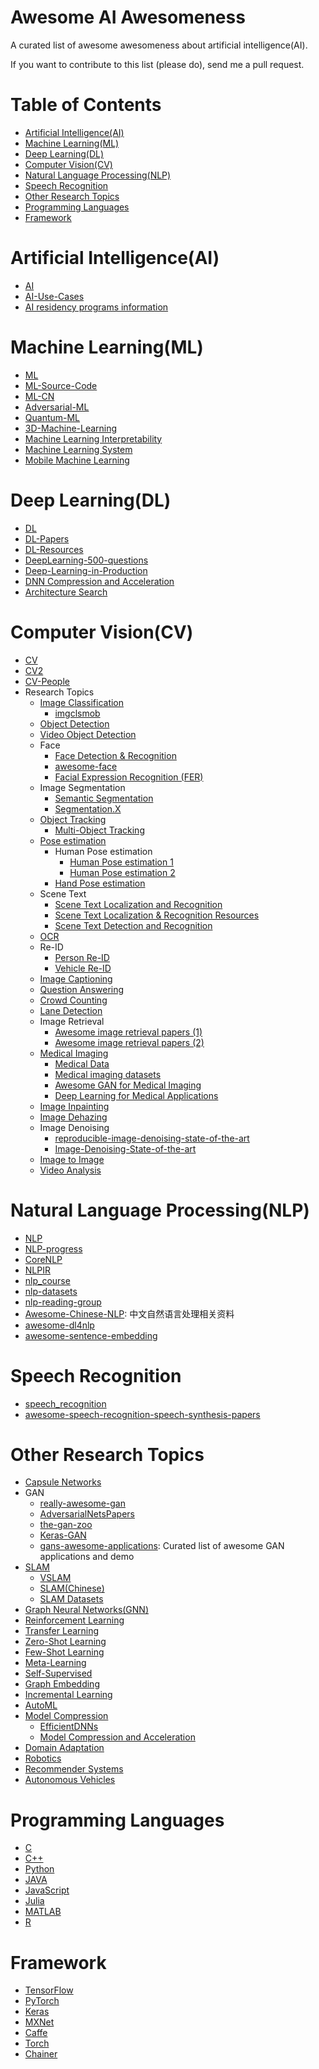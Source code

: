 # Awesome AI Awesomeness

A curated list of awesome awesomeness about artificial intelligence(AI).

If you want to contribute to this list (please do), send me a pull request.

# Table of Contents

<!-- MarkdownTOC depth=4 -->

- [Artificial Intelligence(AI)](#AI)
- [Machine Learning(ML)](#ML)
- [Deep Learning(DL)](#DL)
- [Computer Vision(CV)](#CV)
- [Natural Language Processing(NLP)](#NLP)
- [Speech Recognition](#SR)
- [Other Research Topics](#ORT)
- [Programming Languages](#PL)
- [Framework](#Framework)

<a name="AI"></a>

# Artificial Intelligence(AI)

- [AI](https://github.com/owainlewis/awesome-artificial-intelligence)
- [AI-Use-Cases](https://github.com/faktionai/awesome-ai-usecases)
- [AI residency programs information](https://github.com/ankitshah009/all-about-ai-residency)

<a name="ML"></a>

# Machine Learning(ML)

- [ML](https://github.com/josephmisiti/awesome-machine-learning)
- [ML-Source-Code](https://github.com/src-d/awesome-machine-learning-on-source-code)
- [ML-CN](https://github.com/jobbole/awesome-machine-learning-cn)
- [Adversarial-ML](https://github.com/yenchenlin/awesome-adversarial-machine-learning)
- [Quantum-ML](https://github.com/krishnakumarsekar/awesome-quantum-machine-learning)
- [3D-Machine-Learning](https://github.com/timzhang642/3D-Machine-Learning)
- [Machine Learning Interpretability](https://github.com/jphall663/awesome-machine-learning-interpretability)
- [Machine Learning System](https://github.com/HuaizhengZhang/Awesome-System-for-Machine-Learning)
- [Mobile Machine Learning](https://github.com/fritzlabs/Awesome-Mobile-Machine-Learning)

<a name="DL"></a>

# Deep Learning(DL)

- [DL](https://github.com/ChristosChristofidis/awesome-deep-learning)
- [DL-Papers](https://github.com/terryum/awesome-deep-learning-papers)
- [DL-Resources](https://github.com/guillaume-chevalier/Awesome-Deep-Learning-Resources)
- [DeepLearning-500-questions](https://github.com/scutan90/DeepLearning-500-questions)
- [Deep-Learning-in-Production](https://github.com/ahkarami/Deep-Learning-in-Production)
- [DNN Compression and Acceleration](https://github.com/MingSun-Tse/EfficientDNNs)
- [Architecture Search](https://github.com/markdtw/awesome-architecture-search)

<a name="CV"></a>

# Computer Vision(CV)

- [CV](https://github.com/jbhuang0604/awesome-computer-vision)
- [CV2](https://github.com/kjw0612/awesome-deep-vision)
- [CV-People](Awesome-People-in-Computer-Vision)
- Research Topics
    - [Image Classification](https://github.com/weiaicunzai/awesome-image-classification)
        - [imgclsmob](https://github.com/osmr/imgclsmob)
    - [Object Detection](https://github.com/amusi/awesome-object-detection)
    - [Video Object Detection](https://github.com/huanglianghua/video-detection-paper-list)
    - Face
        - [Face Detection & Recognition](https://github.com/ChanChiChoi/awesome-Face_Recognition)
        - [awesome-face](https://github.com/polarisZhao/awesome-face)
        - [Facial Expression Recognition (FER)](https://github.com/EvelynFan/AWESOME-FER)
    - Image Segmentation
        - [Semantic Segmentation](https://github.com/mrgloom/awesome-semantic-segmentation)
        - [Segmentation.X](https://github.com/wutianyiRosun/Segmentation.X)
    - [Object Tracking](https://github.com/foolwood/benchmark_results)
        - [Multi-Object Tracking](https://github.com/SpyderXu/multi-object-tracking-paper-list)
    - [Pose estimation](https://github.com/wjbKimberly/pose_estimation_CVPR_ECCV_2018)
        - Human Pose estimation
          - [Human Pose estimation 1](https://github.com/cbsudux/awesome-human-pose-estimation)
          - [Human Pose estimation 2](https://github.com/wangzheallen/awesome-human-pose-estimation)
        - [Hand Pose estimation](https://github.com/xinghaochen/awesome-hand-pose-estimation)
    - Scene Text
        - [Scene Text Localization and Recognition](https://github.com/chongyangtao/Awesome-Scene-Text-Recognition)
        - [Scene Text Localization & Recognition Resources](https://github.com/whitelok/image-text-localization-recognition)
        - [Scene Text Detection and Recognition](https://github.com/Jyouhou/SceneTextPapers)
    - [OCR](https://github.com/kba/awesome-ocr)
    - Re-ID
        - [Person Re-ID](https://github.com/bismex/Awesome-person-re-identification)
        - [Vehicle Re-ID](https://github.com/knwng/awesome-vehicle-re-identification)
    - [Image Captioning](https://github.com/zhjohnchan/awesome-image-captioning)
    - [Question Answering](https://github.com/dapurv5/awesome-question-answering)
    - [Crowd Counting](https://github.com/gjy3035/Awesome-Crowd-Counting)
    - [Lane Detection](https://github.com/amusi/awesome-lane-detection)
    - Image Retrieval
        - [Awesome image retrieval papers (1)](https://github.com/willard-yuan/awesome-cbir-papers)
        - [Awesome image retrieval papers (2)](https://github.com/lgbwust/awesome-image-retrieval-papers)
    - [Medical Imaging](https://github.com/fepegar/awesome-medical-imaging)
        - [Medical Data](https://github.com/beamandrew/medical-data)
        - [Medical imaging datasets](https://github.com/sfikas/medical-imaging-datasets)
        - [Awesome GAN for Medical Imaging](https://github.com/xinario/awesome-gan-for-medical-imaging)
        - [Deep Learning for Medical Applications](https://github.com/albarqouni/Deep-Learning-for-Medical-Applications)
    - [Image Inpainting](https://github.com/1900zyh/Awesome-Image-Inpainting)
    - [Image Dehazing](https://github.com/youngguncho/awesome-dehazing)
    - Image Denoising
        - [reproducible-image-denoising-state-of-the-art](https://github.com/wenbihan/reproducible-image-denoising-state-of-the-art)
        - [Image-Denoising-State-of-the-art](https://github.com/flyywh/Image-Denoising-State-of-the-art)
    - [Image to Image](https://github.com/lzhbrian/image-to-image-papers)
    - [Video Analysis](https://github.com/HuaizhengZhang/Awsome-Deep-Learning-for-Video-Analysis)

<a name="NLP"></a>

# Natural Language Processing(NLP)

- [NLP](https://github.com/keon/awesome-nlp)
- [NLP-progress](https://github.com/sebastianruder/NLP-progress)
- [CoreNLP](https://github.com/stanfordnlp/CoreNLP)
- [NLPIR](https://github.com/NLPIR-team/NLPIR)
- [nlp_course](https://github.com/yandexdataschool/nlp_course)
- [nlp-datasets](https://github.com/niderhoff/nlp-datasets)
- [nlp-reading-group](https://github.com/clulab/nlp-reading-group)
- [Awesome-Chinese-NLP](https://github.com/crownpku/Awesome-Chinese-NLP): 中文自然语言处理相关资料
- [awesome-dl4nlp](https://github.com/brianspiering/awesome-dl4nlp)
- [awesome-sentence-embedding](https://github.com/Separius/awesome-sentence-embedding)

<a name="SR"></a>

# Speech Recognition

- [speech_recognition](https://github.com/Uberi/speech_recognition)
- [awesome-speech-recognition-speech-synthesis-papers](https://github.com/zzw922cn/awesome-speech-recognition-speech-synthesis-papers)

<a name="ORT"></a>

# Other Research Topics

- [Capsule Networks](https://github.com/sekwiatkowski/awesome-capsule-networks)
- GAN
  - [really-awesome-gan](https://github.com/nightrome/really-awesome-gan)
  - [AdversarialNetsPapers](https://github.com/zhangqianhui/AdversarialNetsPapers)
  - [the-gan-zoo](https://github.com/hindupuravinash/the-gan-zoo)
  - [Keras-GAN](https://github.com/eriklindernoren/Keras-GAN)
  - [gans-awesome-applications](https://github.com/nashory/gans-awesome-applications): Curated list of awesome GAN applications and demo
- [SLAM](https://github.com/kanster/awesome-slam)
  - [VSLAM](https://github.com/tzutalin/awesome-visual-slam)
  - [SLAM(Chinese)](https://github.com/YiChenCityU/Recent_SLAM_Research)
  - [SLAM Datasets](https://github.com/youngguncho/awesome-slam-datasets)
- [Graph Neural Networks(GNN)](https://github.com/thunlp/GNNPapers)
- [Reinforcement Learning](https://github.com/aikorea/awesome-rl)
- [Transfer Learning](https://github.com/jindongwang/transferlearning)
- [Zero-Shot Learning](https://github.com/chichilicious/awesome-zero-shot-learning)
- [Few-Shot Learning](https://github.com/e-271/awesome-few-shot-learning)
- [Meta-Learning](https://github.com/dragen1860/awesome-meta-learning)
- [Self-Supervised](https://github.com/jason718/awesome-self-supervised-learning)
- [Graph Embedding](https://github.com/benedekrozemberczki/awesome-graph-embedding)
- [Incremental Learning](https://github.com/xialeiliu/Awesome-Incremental-Learning)
- [AutoML](https://github.com/hibayesian/awesome-automl-papers)
- [Model Compression](https://github.com/cedrickchee/awesome-ml-model-compression)
     - [EfficientDNNs](https://github.com/MingSun-Tse/EfficientDNNs)
     - [Model Compression and Acceleration](https://github.com/memoiry/Awesome-model-compression-and-acceleration)
- [Domain Adaptation](https://github.com/zhaoxin94/awsome-domain-adaptation)
- [Robotics](https://github.com/kiloreux/awesome-robotics)
- [Recommender Systems](https://github.com/robi56/Deep-Learning-for-Recommendation-Systems)
- [Autonomous Vehicles](https://github.com/takeitallsource/awesome-autonomous-vehicles)

<a name="PL"></a>

# Programming Languages

- [C](https://notabug.org/koz.ross/awesome-c)
- [C++](https://github.com/fffaraz/awesome-cpp)
- [Python](https://github.com/vinta/awesome-python)
- [JAVA](https://github.com/akullpp/awesome-java)
- [JavaScript](awesome-javascript)
- [Julia](https://github.com/svaksha/Julia.jl)
- [MATLAB](https://github.com/uhub/awesome-matlab)
- [R](https://github.com/qinwf/awesome-R)

<a name="Framework"></a>
# Framework

- [TensorFlow](https://github.com/jtoy/awesome-tensorflow)
- [PyTorch](https://github.com/bharathgs/Awesome-pytorch-list)
- [Keras](https://github.com/fchollet/keras-resources)
- [MXNet](https://github.com/chinakook/Awesome-MXNet)
- [Caffe](https://github.com/MichaelXin/Awesome-Caffe)
- [Torch](https://github.com/carpedm20/awesome-torch)
- [Chainer](awesome-chainer)
